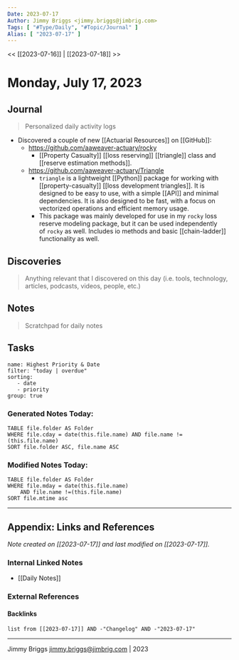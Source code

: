 ```yaml
---
Date: 2023-07-17
Author: Jimmy Briggs <jimmy.briggs@jimbrig.com>
Tags: [ "#Type/Daily", "#Topic/Journal" ]
Alias: [ "2023-07-17" ]
---
```


<< [[2023-07-16]] | [[2023-07-18]] >>

# Monday, July 17, 2023

## Journal

> Personalized daily activity logs

- Discovered a couple of new [[Actuarial Resources]] on [[GitHub]]:
	- https://github.com/aaweaver-actuary/rocky
		-  [[Property Casualty]] [[loss reserving]] [[triangle]] class and [[reserve estimation methods]].
	- https://github.com/aaweaver-actuary/Triangle
		- `triangle` is a lightweight [[Python]] package for working with [[property-casualty]] [[loss development triangles]]. It is designed to be easy to use, with a simple [[API]] and minimal dependencies. It is also designed to be fast, with a focus on vectorized operations and efficient memory usage.
		- This package was mainly developed for use in my `rocky` loss reserve modeling package, but it can be used independently of `rocky` as well. Includes io methods and basic [[chain-ladder]] functionality as well.




## Discoveries

> Anything relevant that I discovered on this day (i.e. tools, technology, articles, podcasts, videos, people, etc.)

## Notes

> Scratchpad for daily notes

## Tasks

```todoist
name: Highest Priority & Date
filter: "today | overdue"
sorting: 
   - date
   - priority
group: true
```


### Generated Notes Today:

```dataview
TABLE file.folder AS Folder 
WHERE file.cday = date(this.file.name) AND file.name !=(this.file.name) 
SORT file.folder ASC, file.name ASC
```

### Modified Notes Today:

```dataview
TABLE file.folder AS Folder
WHERE file.mday = date(this.file.name) 
	AND file.name !=(this.file.name)
SORT file.mtime asc
```

***

## Appendix: Links and References

*Note created on [[2023-07-17]] and last modified on [[2023-07-17]].*

### Internal Linked Notes

- [[Daily Notes]]

### External References

#### Backlinks

```dataview
list from [[2023-07-17]] AND -"Changelog" AND -"2023-07-17"
```


***

Jimmy Briggs <jimmy.briggs@jimbrig.com> | 2023